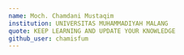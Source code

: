 ```yaml
---
name: Moch. Chamdani Mustaqim
institution: UNIVERSITAS MUHAMMADIYAH MALANG
quote: KEEP LEARNING AND UPDATE YOUR KNOWLEDGE
github_user: chamisfum
---
```

